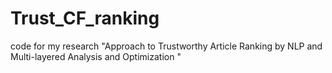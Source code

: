 # Trust_CF_ranking
code for my research "Approach to Trustworthy Article Ranking by NLP and Multi-layered Analysis and Optimization "

